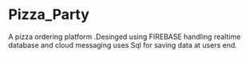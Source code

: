 # Pizza_Party
A pizza ordering platform .Desinged using FIREBASE handling realtime database and cloud messaging
uses Sql for saving data at users end.
